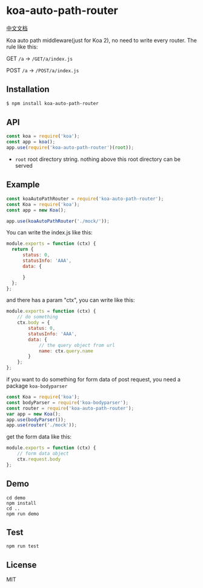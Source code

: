 # koa-auto-path-router

[中文文档](https://github.com/longze/koa-auto-path-router/blob/master/README-CH.md)

Koa auto path middleware(just for Koa 2), no need to write every router. The rule like this:

GET `/a` -> `/GET/a/index.js`

POST `/a` -> `/POST/a/index.js`

## Installation

```bash
$ npm install koa-auto-path-router
```

## API

```js
const koa = require('koa');
const app = koa();
app.use(require('koa-auto-path-router')(root));
```

* `root` root directory string. nothing above this root directory can be served

## Example

```js
const koaAutoPathRouter = require('koa-auto-path-router');
const Koa = require('koa');
const app = new Koa();

app.use(koaAutoPathRouter('./mock/'));
```

You can write the index.js like this:

```js
module.exports = function (ctx) {
  return {
      status: 0,
      statusInfo: 'AAA',
      data: {

      }
  };
};
```

and there has a param "ctx", you can write like this:

```js
module.exports = function (ctx) {
    // do something
    ctx.body = {
        status: 0,
        statusInfo: 'AAA',
        data: {
            // the query object from url
            name: ctx.query.name
        }
    };
};
```

if you want to do something for form data of post request, you need a package `koa-bodyparser`

```js
const Koa = require('koa');
const bodyParser = require('koa-bodyparser');
const router = require('koa-auto-path-router');
var app = new Koa();
app.use(bodyParser());
app.use(router('./mock'));
```

get the form data like this:

```js
module.exports = function (ctx) {
    // form data object
    ctx.request.body
};
```

## Demo

    cd demo
    npm install
    cd ..
    npm run demo

## Test

    npm run test

## License

  MIT
